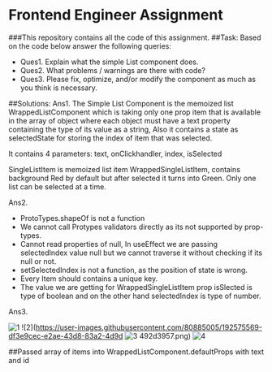 # Frontend Engineer Assignment

###This repository contains all the code of this assignment.
##Task: Based on the code below answer the following queries:
* Ques1. Explain what the simple List component does.
* Ques2. What problems / warnings are there with code?
* Ques3. Please fix, optimize, and/or modify the component as much as you think is necessary.

##Solutions:
Ans1. The Simple List Component is the memoized list WrappedListComponent which is taking only one prop item that is available in the array of object where each object must have a text property containing the type of its value as a string, Also it contains a state as selectedState for storing the index of item that was selected.

It contains 4 parameters: text, onClickhandler, index, isSelected

SingleListItem is memoized list item WrappedSingleListItem, contains background Red by default but after selected it turns into Green.
Only one list can be selected at a time.

Ans2. 
* ProtoTypes.shapeOf is not a function
* We cannot call Protypes validators directly as its not supported by prop-types.
* Cannot read properties of null, In useEffect we are passing selectedIndex value null but we cannot traverse it without checking if its null or not.
* setSelectedIndex is not a function, as the position of state is wrong.
* Every Item should contains a unique key.
* The value we are getting for WrappedSingleListItem prop isSlected is type of boolean and on the other hand selectedIndex is type of number.

Ans3. 

![1](https://user-images.githubusercontent.com/80885005/192575497-5d2fb5a9-22ce-4be8-bf5a-fba3c06e2824.png)
![2](https://user-images.githubusercontent.com/80885005/192575569-df3e9cec-e2ae-43d8-83a2-4d9d
![3](https://user-images.githubusercontent.com/80885005/192575580-b3faa081-8bfb-42f0-aefd-0e02bbda0d9c.png)
492d3957.png)
![4](https://user-images.githubusercontent.com/80885005/192575594-28ebc77b-d453-4116-ac52-466fde5994e9.png)


##Passed array of items into WrappedListComponent.defaultProps with text and id
